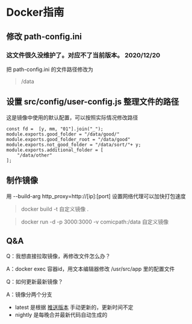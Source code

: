 # Docker指南

## 修改 path-config.ini

### 这文件很久没维护了。对应不了当前版本。  2020/12/20

把 path-config.ini 的文件路径修改为
> /data

## 设置 src/config/user-config.js 整理文件的路径
这是镜像中使用的默认配置，可以按照实际情况修改路径
```
const fd =  [y, mm, "01"].join("_");
module.exports.good_folder = "/data/good/"
module.exports.good_folder_root = "/data/good"
module.exports.not_good_folder = "/data/sort/"+ y;
module.exports.additional_folder = [
	"/data/other"
];
```

## 制作镜像
用 --build-arg http_proxy=http://[ip]:[port] 设置网络代理可以加快打包速度

> docker build -t 自定义镜像 .

> docker run -d -p 3000:3000 -v comicpath:/data 自定义镜像


## Q&A
Q：我想直接拉取镜像，再修改文件怎么办？

A：docker exec 容器id，用文本编辑器修改 /usr/src/app 里的配置文件

Q：如何更新最新镜像？

A：镜像分两个分支
- latest 是根据 [推送版本](https://github.com/hjyssg/ShiguReader/releases) 手动更新的，更新时间不定
- nightly 是每晚合并最新代码自动生成的
